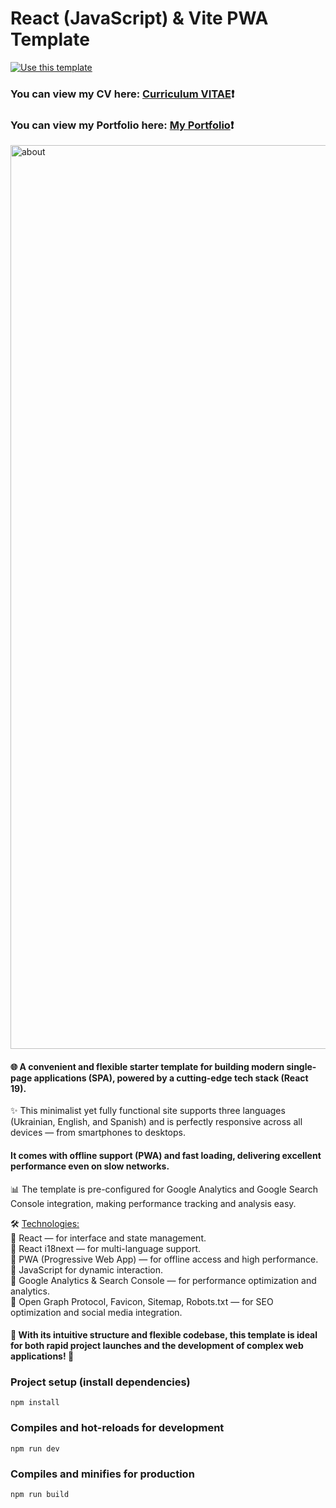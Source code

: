 # React (JavaScript) & Vite PWA Template #
[![Use this template](https://img.shields.io/badge/Use%20this%20template-darkred?style=for-the-badge)](https://github.com/Zorger27/React-JS-Template/generate)
### You can view my CV here: [Curriculum VITAE](https://zorger27.github.io)❗️ ###
### You can view my Portfolio here: [My Portfolio](https://Zorin.Expert)❗️ ###

<img width="1446" alt="about" src="https://github.com/user-attachments/assets/32eee396-af68-4b5f-8afe-2d56cc5d9f50" />

#### 🌐 A convenient and flexible starter template for building modern single-page applications (SPA), powered by a cutting-edge tech stack (React 19). ####

✨ This minimalist yet fully functional site supports three languages (Ukrainian, English, and Spanish) and is perfectly responsive across all devices — from smartphones to desktops.

#### It comes with offline support (PWA) and fast loading, delivering excellent performance even on slow networks. ####

📊 The template is pre-configured for Google Analytics and Google Search Console integration, making performance tracking and analysis easy.

🛠️ <ins>Technologies:</ins><br>
🔹 React — for interface and state management.<br>
🔹 React i18next — for multi-language support.<br>
🔹 PWA (Progressive Web App) — for offline access and high performance.<br>
🔸 JavaScript for dynamic interaction.<br>
🔸 Google Analytics & Search Console — for performance optimization and analytics.<br>
🔸 Open Graph Protocol, Favicon, Sitemap, Robots.txt — for SEO optimization and social media integration.

#### 🚀 With its intuitive structure and flexible codebase, this template is ideal for both rapid project launches and the development of complex web applications! 🌟 ####

### Project setup (install dependencies)
```
npm install
```

### Compiles and hot-reloads for development
```
npm run dev
```

### Compiles and minifies for production
```
npm run build
```
